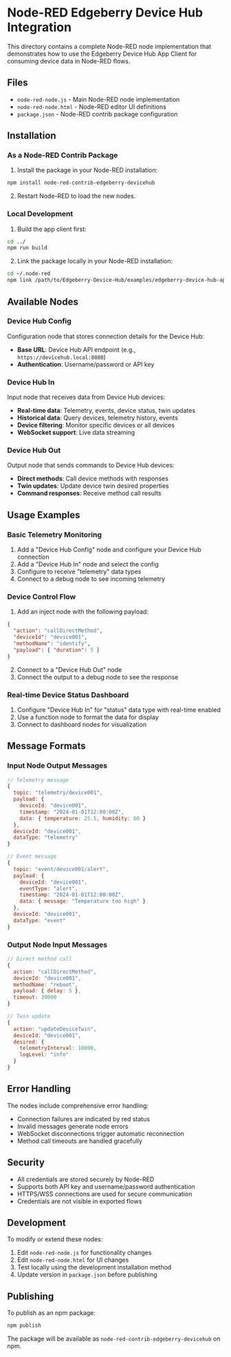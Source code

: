 # Node-RED Edgeberry Device Hub Integration

This directory contains a complete Node-RED node implementation that demonstrates how to use the Edgeberry Device Hub App Client for consuming device data in Node-RED flows.

## Files

- `node-red-node.js` - Main Node-RED node implementation
- `node-red-node.html` - Node-RED editor UI definitions
- `package.json` - Node-RED contrib package configuration

## Installation

### As a Node-RED Contrib Package

1. Install the package in your Node-RED installation:
```bash
npm install node-red-contrib-edgeberry-devicehub
```

2. Restart Node-RED to load the new nodes.

### Local Development

1. Build the app client first:
```bash
cd ../
npm run build
```

2. Link the package locally in your Node-RED installation:
```bash
cd ~/.node-red
npm link /path/to/Edgeberry-Device-Hub/examples/edgeberry-device-hub-app-client/examples
```

## Available Nodes

### Device Hub Config
Configuration node that stores connection details for the Device Hub:
- **Base URL**: Device Hub API endpoint (e.g., `https://devicehub.local:8080`)
- **Authentication**: Username/password or API key

### Device Hub In
Input node that receives data from Device Hub devices:
- **Real-time data**: Telemetry, events, device status, twin updates
- **Historical data**: Query devices, telemetry history, events
- **Device filtering**: Monitor specific devices or all devices
- **WebSocket support**: Live data streaming

### Device Hub Out
Output node that sends commands to Device Hub devices:
- **Direct methods**: Call device methods with responses
- **Twin updates**: Update device twin desired properties
- **Command responses**: Receive method call results

## Usage Examples

### Basic Telemetry Monitoring

1. Add a "Device Hub Config" node and configure your Device Hub connection
2. Add a "Device Hub In" node and select the config
3. Configure to receive "telemetry" data types
4. Connect to a debug node to see incoming telemetry

### Device Control Flow

1. Add an inject node with the following payload:
```json
{
  "action": "callDirectMethod",
  "deviceId": "device001",
  "methodName": "identify",
  "payload": { "duration": 5 }
}
```

2. Connect to a "Device Hub Out" node
3. Connect the output to a debug node to see the response

### Real-time Device Status Dashboard

1. Configure "Device Hub In" for "status" data type with real-time enabled
2. Use a function node to format the data for display
3. Connect to dashboard nodes for visualization

## Message Formats

### Input Node Output Messages

```javascript
// Telemetry message
{
  topic: "telemetry/device001",
  payload: {
    deviceId: "device001",
    timestamp: "2024-01-01T12:00:00Z",
    data: { temperature: 25.5, humidity: 60 }
  },
  deviceId: "device001",
  dataType: "telemetry"
}

// Event message
{
  topic: "event/device001/alert",
  payload: {
    deviceId: "device001",
    eventType: "alert",
    timestamp: "2024-01-01T12:00:00Z",
    data: { message: "Temperature too high" }
  },
  deviceId: "device001",
  dataType: "event"
}
```

### Output Node Input Messages

```javascript
// Direct method call
{
  action: "callDirectMethod",
  deviceId: "device001",
  methodName: "reboot",
  payload: { delay: 5 },
  timeout: 30000
}

// Twin update
{
  action: "updateDeviceTwin",
  deviceId: "device001",
  desired: {
    telemetryInterval: 10000,
    logLevel: "info"
  }
}
```

## Error Handling

The nodes include comprehensive error handling:
- Connection failures are indicated by red status
- Invalid messages generate node errors
- WebSocket disconnections trigger automatic reconnection
- Method call timeouts are handled gracefully

## Security

- All credentials are stored securely by Node-RED
- Supports both API key and username/password authentication
- HTTPS/WSS connections are used for secure communication
- Credentials are not visible in exported flows

## Development

To modify or extend these nodes:

1. Edit `node-red-node.js` for functionality changes
2. Edit `node-red-node.html` for UI changes
3. Test locally using the development installation method
4. Update version in `package.json` before publishing

## Publishing

To publish as an npm package:

```bash
npm publish
```

The package will be available as `node-red-contrib-edgeberry-devicehub` on npm.
